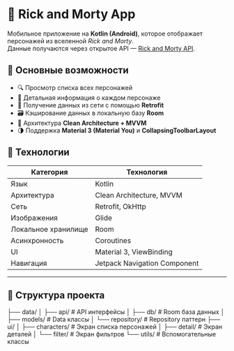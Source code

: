 # 🧬 Rick and Morty App

Мобильное приложение на **Kotlin (Android)**, которое отображает персонажей из вселенной *Rick and Morty*.  
Данные получаются через открытое API — [Rick and Morty API](https://rickandmortyapi.com/).

## 📱 Основные возможности

- 🔍 Просмотр списка всех персонажей
- 🧠 Детальная информация о каждом персонаже
- 📡 Получение данных из сети с помощью **Retrofit**
- 🗃️ Кэширование данных в локальную базу **Room**
- 🧱 Архитектура **Clean Architecture + MVVM**
- 🌗 Поддержка **Material 3 (Material You)** и **CollapsingToolbarLayout**

## 🧩 Технологии

| Категория | Технология |
|------------|-------------|
| Язык | Kotlin |
| Архитектура | Clean Architecture, MVVM |
| Сеть | Retrofit, OkHttp |
| Изображения | Glide |
| Локальное хранилище | Room |
| Асинхронность | Coroutines |
| UI | Material 3, ViewBinding |
| Навигация | Jetpack Navigation Component |

---

## 🧠 Структура проекта

├── data/
│   ├── api/          # API интерфейсы
│   ├── db/           # Room база данных
│   ├── models/       # Data классы
│   └── repository/   # Repository паттерн
├── ui/
│   ├── characters/   # Экран списка персонажей
│   ├── detail/       # Экран деталей
│   └── filter/       # Экран фильтров
└── utils/            # Вспомогательные классы